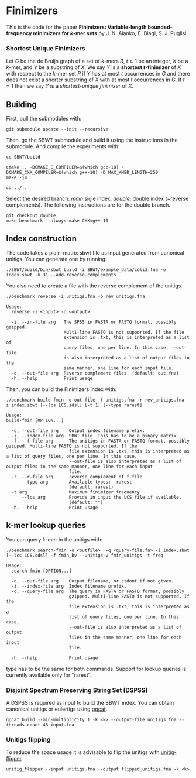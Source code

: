 # Finimizers
This is the code for the paper **Finimizers: Variable-length bounded-frequency minimizers for $k$-mer sets** by J. N. Alanko, E. Biagi,  S. J. Puglisi. 

### Shortest Unique Finimizers
Let $G$ be the de Bruijn graph of a set of $k$-mers $R$, $t \geq 1$ be an integer, $X$ be a $k$-mer, and $Y$ be a substring of $X$. We say $Y$ is a **shortest $t$-finimizer** of $X$ with respect to the $k$-mer set $R$ if $Y$ has at most $t$ occurrences in $G$ and there does not exist a shorter substring of $X$ with at most $t$ occurrences in $G$. If $t = 1$ then we say $Y$ is a _shortest-unique finimizer_ of $X$.


## Building
First, pull the submodules with:
```
git submodule update --init --recursive
```
Then, go the SBWT submodule and build it using the instructions in the submodule. And compile the experiments with:
```
cd SBWT/build

cmake .. -DCMAKE_C_COMPILER=$(which gcc-10) -DCMAKE_CXX_COMPILER=$(which g++-10) -D MAX_KMER_LENGTH=250
make -j4

cd ../..
```
Select the desired branch: *main*:sigle index, *double*: double index (+reverse complements).
The following instructions are for the double branch.
```
git checkout double
make benchmark --always-make CXX=g++-10
```
## Index construction

The code takes a plain-matrix sbwt file as input generated from canonical unitigs. You can generate one by running:

```
./SBWT/build/bin/sbwt build -i SBWT/example_data/coli3.fna -o index.sbwt -k 31 --add-reverse-complements
```

You also need to create a file with the reverse complement of the unitigs.

```
./benchmark reverse -i unitigs.fna -o rev_unitigs.fna
```

```
Usage:
  reverse -i <input> -o <output>

  -i, --in-file arg   The SPSS in FASTA or FASTQ format, possibly gzipped. 
                      Multi-line FASTQ is not supported. If the file 
                      extension is .txt, this is interpreted as a list of 
                      query files, one per line. In this case, --out-file 
                      is also interpreted as a list of output files in the 
                      same manner, one line for each input file.
  -o, --out-file arg  Reverse complement files. (default: out.fna)
  -h, --help          Print usage
```

Then, you can build the Finimizers index with:

```
./benchmark build-fmin -o out-file -f unitigs.fna -r rev_unitigs.fna -i index.sbwt [--lcs LCS.sdsl] [-t 1] [--type rarest] 
```
```
Usage:
build-fmin [OPTION...]

  -o, --out-file arg    Output index filename prefix.
  -i, --index-file arg  SBWT file. This has to be a binary matrix.
  -f, --f-file arg      The unitigs in FASTA or FASTQ format, possibly gzipped. Multi-line FASTQ is not supported. If the 
                        file extension is .txt, this is interpreted as a list of query files, one per line. In this case, 
                        --out-file is also interpreted as a list of output files in the same manner, one line for each input 
                        file.
  -r, --r-file arg      reverse complement of f-file
      --type arg        Available types:  rarest
                        (default: rarest)
  -t arg                Maximum finimizer frequency
      --lcs arg         Provide in input the LCS file if available. 
                        (default: "")
  -h, --help            Print usage
```

## k-mer lookup queries

You can query $k$-mer in the unitigs with:
```
./benchmark search-fmin -o <outfile>  -q <query-file.fa> -i index.sbwt [--lcs LCS.sdsl] -f fmin_bv --unitigs-v fmin_unitigs -t freq 
```
```
Usage:
  search-fmin [OPTION...]

  -o, --out-file arg    Output filename, or stdout if not given.
  -i, --index-file arg  Index filename prefix.
  -q, --query-file arg  The query in FASTA or FASTQ format, possibly 
                        gzipped. Multi-line FASTQ is not supported. If the 
                        file extension is .txt, this is interpreted as a 
                        list of query files, one per line. In this case, 
                        --out-file is also interpreted as a list of output 
                        files in the same manner, one line for each input 
                        file.

  -h, --help            Print usage
```
type has to be the same for both commands.
Support for lookup queries is currently available only for "rarest".

### Disjoint Spectrum Preserving String Set (DSPSS)
A DSPSS is required as input to build the SBWT index. You can obtain canonical unitigs or eulertigs using [ggcat](https://github.com/algbio/ggcat).

```
ggcat build --min-multiplicity 1 -k <k> --output-file unitigs.fna --threads-count 48 input.fna
```

### Unitigs flipping
To reduce the space usage it is advisable to flip the unitigs with [unitig-flipper](https://github.com/jnalanko/unitig_flipper).

```
unitig_flipper --input unitigs.fna --output flipped_unitigs.fna -k <k>

```
